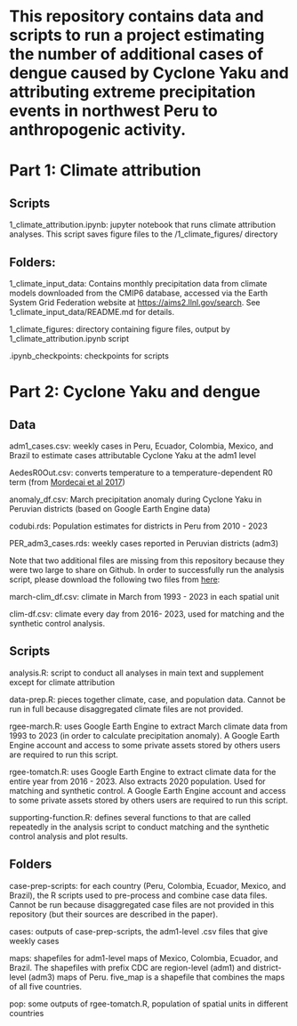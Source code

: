 # This repository contains data and scripts to run a project estimating the number of additional cases of dengue caused by Cyclone Yaku and attributing extreme precipitation events in northwest Peru to anthropogenic activity.

# Part 1: Climate attribution

## Scripts

1_climate_attribution.ipynb: jupyter notebook that runs climate attribution analyses. This script saves figure files to the /1_climate_figures/ directory

## Folders:

1_climate_input_data: Contains monthly precipitation data from climate models downloaded from the CMIP6 database, accessed via the Earth System Grid Federation website at <https://aims2.llnl.gov/search>. See 1_climate_input_data/README.md for details.

1_climate_figures: directory containing figure files, output by 1_climate_attribution.ipynb script

.ipynb_checkpoints: checkpoints for scripts

# Part 2: Cyclone Yaku and dengue

## Data

adm1_cases.csv: weekly cases in Peru, Ecuador, Colombia, Mexico, and Brazil to estimate cases attributable Cyclone Yaku at the adm1 level

AedesR0Out.csv: converts temperature to a temperature-dependent R0 term (from [Mordecai et al 2017](https://journals.plos.org/plosntds/article?id=10.1371/journal.pntd.0005568))

anomaly_df.csv: March precipitation anomaly during Cyclone Yaku in Peruvian districts (based on Google Earth Engine data)

codubi.rds: Population estimates for districts in Peru from 2010 - 2023

PER_adm3_cases.rds: weekly cases reported in Peruvian districts (adm3)

Note that two additional files are missing from this repository because they were two large to share on Github. In order to successfully run the analysis script, please download the following two files from [here](https://drive.google.com/drive/folders/1vxb1OHQLQaAVJs5YCt1YAhI3o_tCVLxp?usp=sharing):

march-clim_df.csv: climate in March from 1993 - 2023 in each spatial unit

clim-df.csv: climate every day from 2016- 2023, used for matching and the synthetic control analysis.

## Scripts

analysis.R: script to conduct all analyses in main text and supplement except for climate attribution

data-prep.R: pieces together climate, case, and population data. Cannot be run in full because disaggregated climate files are not provided.

rgee-march.R: uses Google Earth Engine to extract March climate data from 1993 to 2023 (in order to calculate precipitation anomaly). A Google Earth Engine account and access to some private assets stored by others users are required to run this script.

rgee-tomatch.R: uses Google Earth Engine to extract climate data for the entire year from 2016 - 2023. Also extracts 2020 population. Used for matching and synthetic control. A Google Earth Engine account and access to some private assets stored by others users are required to run this script.

supporting-function.R: defines several functions to that are called repeatedly in the analysis script to conduct matching and the synthetic control analysis and plot results.

## Folders

case-prep-scripts: for each country (Peru, Colombia, Ecuador, Mexico, and Brazil), the R scripts used to pre-process and combine case data files. Cannot be run because disaggregated case files are not provided in this repository (but their sources are described in the paper).

cases: outputs of case-prep-scripts, the adm1-level .csv files that give weekly cases

maps: shapefiles for adm1-level maps of Mexico, Colombia, Ecuador, and Brazil. The shapefiles with prefix CDC are region-level (adm1) and district-level (adm3) maps of Peru. five_map is a shapefile that combines the maps of all five countries.

pop: some outputs of rgee-tomatch.R, population of spatial units in different countries

